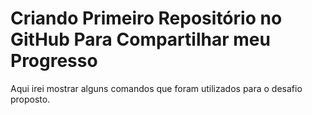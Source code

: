 # Criando Primeiro Repositório no GitHub Para Compartilhar meu Progresso

Aqui irei mostrar alguns comandos que foram utilizados para o desafio proposto.

